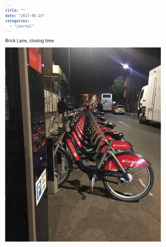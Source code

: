 ```yaml
---
title: ""
date: "2017-05-23"
categories: 
  - "journal"
---
```


Brick Lane, closing time

![](images/9de25e6dcb.jpg)
